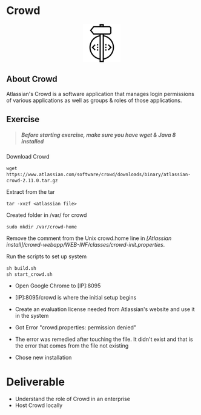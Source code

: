 # Crowd

<center>

  ![](../img/build.png)

</center>

## About Crowd

Atlassian's Crowd is a software application that manages login permissions of various applications as well as groups & roles of those applications. 

## Exercise

> ##### Before starting exercise, make sure you have wget & Java 8 installed
	
Download Crowd

```
wget https://www.atlassian.com/software/crowd/downloads/binary/atlassian-crowd-2.11.0.tar.gz
```

Extract from the tar

```
tar -xvzf <atlassian file>
```

Created folder in /var/ for crowd

```
sudo mkdir /var/crowd-home
```

Remove the comment from the Unix crowd.home line in _[Atlassian install]/crowd-webapp/WEB-INF/classes/crowd-init.properties_.

Run the scripts to set up system

```
sh build.sh
sh start_crowd.sh
```

 - Open Google Chrome to [IP]:8095

 - [IP]:8095/crowd is where the initial setup begins

 - Create an evaluation license needed from Atlassian's website and use it in the system

 - Got Error "crowd.properties: permission denied"

 - The error was remedied after touching the file. It didn't exist and that is the error that comes from the file not existing

 - Chose new installation


# Deliverable

- Understand the role of Crowd in an enterprise
- Host Crowd locally

